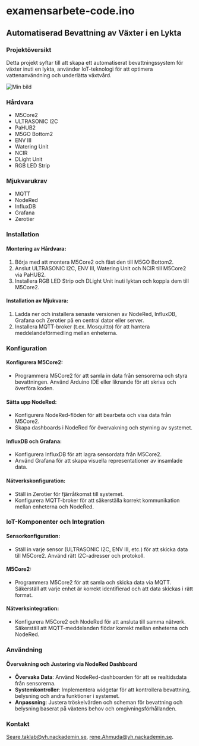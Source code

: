 # examensarbete-code.ino
## Automatiserad Bevattning av Växter i en Lykta

### Projektöversikt
Detta projekt syftar till att skapa ett automatiserat bevattningssystem för växter inuti en lykta, använder IoT-teknologi för att optimera vattenanvändning och underlätta växtvård.

![Min bild](images/bild.png)

### Hårdvara
- M5Core2
- ULTRASONIC I2C
- PaHUB2
- M5GO Bottom2
- ENV III
- Watering Unit
- NCIR
- DLight Unit
- RGB LED Strip

### Mjukvarukrav
- MQTT
- NodeRed
- InfluxDB
- Grafana
- Zerotier

### Installation
#### Montering av Hårdvara:
1. Börja med att montera M5Core2 och fäst den till M5GO Bottom2.
2. Anslut ULTRASONIC I2C, ENV III, Watering Unit och NCIR till M5Core2 via PaHUB2.
3. Installera RGB LED Strip och DLight Unit inuti lyktan och koppla dem till M5Core2.

#### Installation av Mjukvara:
1. Ladda ner och installera senaste versionen av NodeRed, InfluxDB, Grafana och Zerotier på en central dator eller server.
2. Installera MQTT-broker (t.ex. Mosquitto) för att hantera meddelandeförmedling mellan enheterna.

### Konfiguration
#### Konfigurera M5Core2:
- Programmera M5Core2 för att samla in data från sensorerna och styra bevattningen. Använd Arduino IDE eller liknande för att skriva och överföra koden.

#### Sätta upp NodeRed:
- Konfigurera NodeRed-flöden för att bearbeta och visa data från M5Core2.
- Skapa dashboards i NodeRed för övervakning och styrning av systemet.

#### InfluxDB och Grafana:
- Konfigurera InfluxDB för att lagra sensordata från M5Core2.
- Använd Grafana för att skapa visuella representationer av insamlade data.

#### Nätverkskonfiguration:
- Ställ in Zerotier för fjärråtkomst till systemet.
- Konfigurera MQTT-broker för att säkerställa korrekt kommunikation mellan enheterna och NodeRed.

### IoT-Komponenter och Integration
#### Sensorkonfiguration:
- Ställ in varje sensor (ULTRASONIC I2C, ENV III, etc.) för att skicka data till M5Core2. Använd rätt I2C-adresser och protokoll.

#### M5Core2:
- Programmera M5Core2 för att samla och skicka data via MQTT. Säkerställ att varje enhet är korrekt identifierad och att data skickas i rätt format.

#### Nätverksintegration:
- Konfigurera M5Core2 och NodeRed för att ansluta till samma nätverk. Säkerställ att MQTT-meddelanden flödar korrekt mellan enheterna och NodeRed.

### Användning
#### Övervakning och Justering via NodeRed Dashboard
- **Övervaka Data**: Använd NodeRed-dashboarden för att se realtidsdata från sensorerna.
- **Systemkontroller**: Implementera widgetar för att kontrollera bevattning, belysning och andra funktioner i systemet.
- **Anpassning**: Justera tröskelvärden och scheman för bevattning och belysning baserat på växtens behov och omgivningsförhållanden.

### Kontakt
Seare.taklab@yh.nackademin.se, rene.Ahmuda@yh.nackademin.se.
